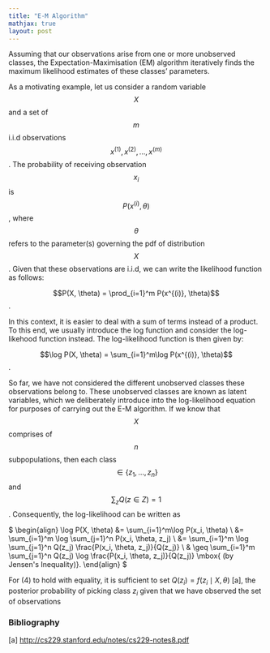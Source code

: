 ```yaml
---
title: "E-M Algorithm"
mathjax: true
layout: post
---
```

Assuming that our observations arise from one or more unobserved classes, the Expectation-Maximisation (EM) algorithm iteratively finds the maximum likelihood estimates of these classes’ parameters.

As a motivating example, let us consider a random variable $$X$$ and a set of $$m$$ i.i.d observations $$x^{(1)}, x^{(2)}, \ldots, x^{(m)}$$. The probability of receiving observation $$x_i$$ is $$P(x^{(i)}, \theta)$$, where $$\theta$$ refers to the parameter(s) governing the pdf of distribution $$X$$. Given that these observations are i.i.d, we can write the likelihood function as follows:

$$P(X, \theta) = \prod_{i=1}^m P(x^{(i)}, \theta)$$. 

In this context, it is easier to deal with a sum of terms instead of a product. To this end, we usually introduce the log function and consider the log-likehood function instead. The log-likelihood function is then given by:

$$\log P(X, \theta) = \sum_{i=1}^m\log P(x^{(i)}, \theta)$$.

So far, we have not considered the different unobserved classes these observations belong to. These unobserved classes are known as latent variables, which we deliberately introduce into the log-likelihood equation for purposes of carrying out the E-M algorithm. If we know that $$X$$ comprises of $$n$$ subpopulations, then each class $$\in \{z_1,…,z_n\}$$ and $$\sum_z Q(z\in Z) = 1$$. Consequently, the log-likelihood can be written as

$
\begin{align}
\log P(X, \theta) &= \sum_{i=1}^m\log P(x_i, \theta) \\
&= \sum_{i=1}^m \log \sum_{j=1}^n P(x_i, \theta, z_j) \\
&= \sum_{i=1}^m \log \sum_{j=1}^n Q(z_j) \frac{P(x_i, \theta, z_j)}{Q(z_j)} \\
& \geq \sum_{i=1}^m  \sum_{j=1}^n Q(z_j) \log \frac{P(x_i, \theta, z_j)}{Q(z_j)}  \mbox{ (by Jensen's Inequality)}.
\end{align}
$

For $(4)$ to hold with equality, it is sufficient to set $Q(z_i) = f(z_i \mid X, \theta)$ [a], the posterior probability of picking class $z_i$ given that we have observed the set of observations 





### Bibliography ###
[a] http://cs229.stanford.edu/notes/cs229-notes8.pdf
 





